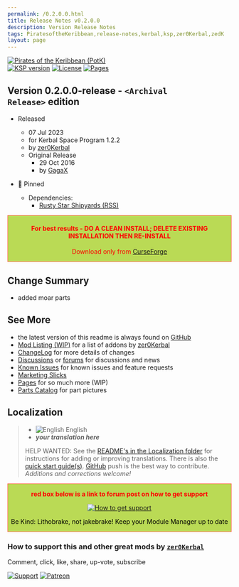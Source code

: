 ```yaml
---
permalink: /0.2.0.0.html
title: Release Notes v0.2.0.0
description: Version Release Notes
tags: PiratesoftheKeribbean,release-notes,kerbal,ksp,zer0Kerbal,zedK
layout: page
---
```

<!-- ReleaseLayout.md v0.2.0.0
Pirates of the Keribbean (PotK)
created: 11 Jul 2023
updated: 

TEMPLATE: ReleaseLayout.md v1.3.7.0
created: 11 Aug 2018
updated: 29 May 2023 -->
[![Pirates of the Keribbean (PotK)][SHD:mod]][CURSFG:url]  
[![KSP version][SHD:ksp]][KSP:url] [![License][LIC:shd]][LIC:url] [![Pages][SHD:pgs]][pages]

## Version 0.2.0.0-release - `<Archival Release>` edition

* Released
  * 07 Jul 2023
  * for Kerbal Space Program 1.2.2
  * by [zer0Kerbal](https://github.com/zer0Kerbal)
  * Original Release
    * 29 Oct 2016
    * by [GagaX](https://forum.kerbalspaceprogram.com/profile/57813-*/)

* 📌 Pinned
  * Dependencies:
    * [Rusty Star Shipyards (RSS)](https://www.curseforge.com/kerbal/ksp-mods/RustyStarShipyards)
  <!-- * search for `potk` in editors to local all parts in this pact -->
  <!-- * <ghostparts.cfg> is provided for testing -->

<div style="border:0.5px solid Tomato; background-color: #bada55; color: #FF0000; text-align:center"><h4><b>For best results - DO A CLEAN INSTALL; DELETE EXISTING INSTALLATION THEN RE-INSTALL</b></h4><p>Download only from <a href="https://www.curseforge.com/kerbal/ksp-mods/PiratesoftheKeribbean/files">CurseForge</a></p></div>

## Change Summary

* added moar parts

## See More

* the latest version of this readme is always found on [GitHub][GITHUB:url]
* [Mod Listing (WIP)][mlist] for a list of addons by [zer0Kerbal][zedK]
* [ChangeLog][chlog] for more details of changes
* [Discussions][discu] or [forums][forum] for discussions and news
* [Known Issues][issue] for known issues and feature requests
* [Marketing Slicks][markt]
* [Pages][pages] for so much more (WIP)
* [Parts Catalog][parts] for part pictures

## Localization

>* ![English](https://raw.githubusercontent.com/zer0Kerbal/zer0Kerbal/zed'K/img/EN.png) English
>* ***your translation here***
>
> HELP WANTED: See the [README's in the Localization folder](https://github.com/zer0Kerbal/zer0Kerbal/blob/master/Localization/readme.md) for instructions for adding or improving translations. There is also the [quick start guide(s)](https://github.com/zer0Kerbal/zer0Kerbal/blob/master/Localization/quickstart.md). [GitHub][GitHub:url] push is the best way to contribute. *Additions and corrections welcome!*

<div style="border:0.5px solid Tomato; background-color: #BADA55; color: #FF0000; text-align:center">
  <p><b>red box below is a link to forum post on how to get support</b></p>
  <a href="https://forum.kerbalspaceprogram.com/index.php?/topic/83212-*">
    <p><img src="https://i.postimg.cc/vHP6zmrw/image.png" alt="How to get support"></p></a>
  <p style="color: #000000;">Be Kind: Lithobrake, not jakebrake! Keep your Module Manager up to date</p>
</div>

### How to support this and other great mods by [`zer0Kerbal`][zedK]

Comment, click, like, share, up-vote, subscribe

[![Support][PAYPAL:img]][PAYPAL:url] [![Patreon][PATREON:img]][PATREON:url]

<!-- links -->
[chlog]: https://raw.githubusercontent.com/zer0Kerbal/PiratesoftheKeribbean/master/changelog.md "Changelog"
[discu]: https://github.com/zer0Kerbal/PiratesoftheKeribbean/discussions/ "Discussions"
[forum]: https://github.com/zer0Kerbal/PiratesoftheKeribbean/discussions/ "Pirates of the Keribbean (PotK)"
[issue]: https://github.com/zer0Kerbal/PiratesoftheKeribbean/issues/ "Issue Tracker"
[markt]: https://zer0kerbal.github.io/PiratesoftheKeribbean/Marketing "Marketing Slicks"
[mlist]: https://zer0kerbal.github.io/zer0Kerbal/AddonListing.html "zer0Kerbal mod list"
[pages]: https://zer0kerbal.github.io/PiratesoftheKeribbean/ "GitHub Pages"
[parts]: https://zer0kerbal.github.io/PiratesoftheKeribbean/PartsCatalog "Parts Catalog"

<!-- shields -->
[SHD:mod]: https://img.shields.io/badge/Pirates%20of%20the%20Keribbean%20(PotK)%20-v0.2.0.0--release-BADA55.svg?style=plastic&labelColor=darkgreen/ "0.2.0.0-release"
[SHD:pgs]: https://img.shields.io/badge/GitHub-Pages-white?style=plastic&labelColor=9cf&logoColor=181717&logo=github/ "GitHub IO"

[CURSFG:url]: https://www.curseforge.com/kerbal/ksp-mods/PiratesoftheKeribbean "CurseForge"
[GITHUB:url]: https://github.com/zer0Kerbal/PiratesoftheKeribbean/ "GitHub"

[KSP:url]: http://kerbalspaceprogram.com/ "Kerbal Space Program"
[SHD:ksp]: https://img.shields.io/badge/KSP-1.2.2-blue.svg?style=plastic "Kerbal Space Program"

<!--- license -->
[LIC:url]: https://creativecommons.org/licenses/by-nd/4.0/ "CC BY-ND 4.0+ARR"
[LIC:shd]: https://img.shields.io/badge/License-CC%20BY--ND%204.0+ARR-ef9421?labelColor=black&style=plastic&logoColor=ef9421&logo=creativecommons "CC BY-ND 4.0+ARR"

[PAYPAL:img]: https://img.shields.io/badge/Buy%20me%20some%20-LFO-BADA55?style=for-the-badge&logo=paypal&labelColor=FFDD00 "PayPal"
[PAYPAL:url]: https://www.paypal.com/donate?hosted_button_id=DC22YHMEJREKL "PayPal"
[PATREON:img]: https://img.shields.io/badge/Patreon%20-Patreonize-FF424D?style=for-the-badge&logo=patreon "Patreon"
[PATREON:url]: https://www.patreon.com/zer0Kerbal/membership "Patreon"

[zedK]: https://forum.kerbalspaceprogram.com/index.php?/profile/190933-*/ "zer0Kerbal"

<!-- THIS FILE: CC BY-ND 4.0 by zer0Kerbal -->